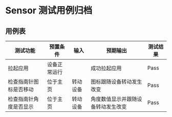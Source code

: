 # Sensor 测试用例归档

## 用例表

|测试功能|预置条件|输入|预期输出|测试结果|
|--------------------------------|--------------------------------|--------------------------------|--------------------------------|--------------------------------|
|拉起应用|	设备正常运行|		|成功拉起应用|Pass|
|检查指南针图标是否移动|	位于主页|转动设备		|图标跟随设备转动发生改变|Pass|
|检查指南针角度是否显示|	位于主页|转动设备		|角度数值显示并跟随设备转动发生改变|Pass|